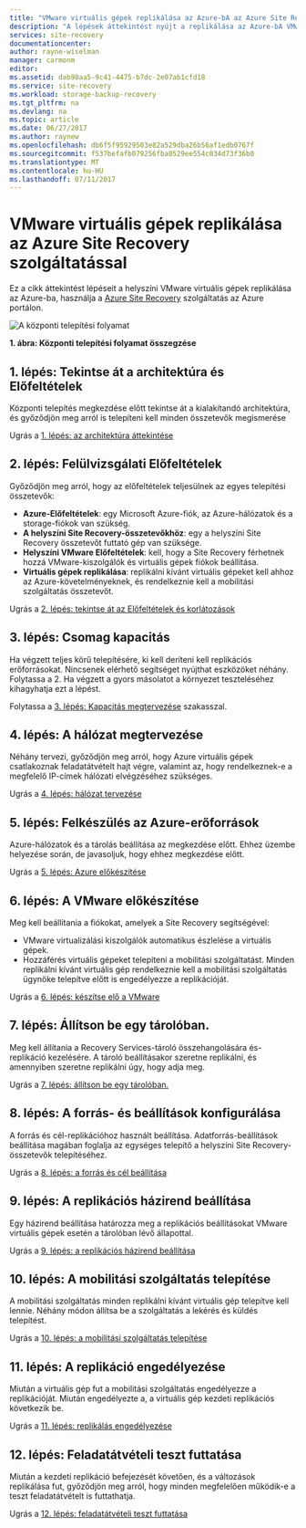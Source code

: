 ```yaml
---
title: "VMware virtuális gépek replikálása az Azure-bA az Azure Site Recovery szolgáltatással |} Microsoft Docs"
description: "A lépések áttekintést nyújt a replikálása az Azure-bA VMware virtuális gépeken futó számítási feladatok"
services: site-recovery
documentationcenter: 
author: rayne-wiselman
manager: carmonm
editor: 
ms.assetid: dab98aa5-9c41-4475-b7dc-2e07ab1cfd18
ms.service: site-recovery
ms.workload: storage-backup-recovery
ms.tgt_pltfrm: na
ms.devlang: na
ms.topic: article
ms.date: 06/27/2017
ms.author: raynew
ms.openlocfilehash: db6f5f95929503e82a529dba26b56af1edb0767f
ms.sourcegitcommit: f537befafb079256fba0529ee554c034d73f36b0
ms.translationtype: MT
ms.contentlocale: hu-HU
ms.lasthandoff: 07/11/2017
---
```

# <a name="replicate-vmware-vms-to-azure-with-site-recovery"></a>VMware virtuális gépek replikálása az Azure Site Recovery szolgáltatással

Ez a cikk áttekintést lépéseit a helyszíni VMware virtuális gépek replikálása az Azure-ba, használja a [Azure Site Recovery](site-recovery-overview.md) szolgáltatás az Azure portálon.


![A központi telepítési folyamat](./media/vmware-walkthrough-overview/vmware-to-azure-process.png)

**1. ábra: Központi telepítési folyamat összegzése**

## <a name="step-1-review-architecture-and-prerequisites"></a>1. lépés: Tekintse át a architektúra és Előfeltételek

Központi telepítés megkezdése előtt tekintse át a kialakítandó architektúra, és győződjön meg arról is telepíteni kell minden összetevők megismerése

Ugrás a [1. lépés: az architektúra áttekintése](vmware-walkthrough-architecture.md)


## <a name="step-2-review-prerequisites"></a>2. lépés: Felülvizsgálati Előfeltételek

Győződjön meg arról, hogy az előfeltételek teljesülnek az egyes telepítési összetevők:

- **Azure-Előfeltételek**: egy Microsoft Azure-fiók, az Azure-hálózatok és a storage-fiókok van szükség.
- **A helyszíni Site Recovery-összetevőkhöz**: egy a helyszíni Site Recovery összetevőt futtató gép van szüksége.
- **Helyszíni VMware Előfeltételek**: kell, hogy a Site Recovery férhetnek hozzá VMware-kiszolgálók és virtuális gépek fiókok beállítása.
- **Virtuális gépek replikálása**: replikálni kívánt virtuális gépeket kell ahhoz az Azure-követelményeknek, és rendelkeznie kell a mobilitási szolgáltatás összetevőt.

Ugrás a [2. lépés: tekintse át az Előfeltételek és korlátozások](vmware-walkthrough-prerequisites.md)

## <a name="step-3-plan-capacity"></a>3. lépés: Csomag kapacitás

Ha végzett teljes körű telepítésére, ki kell deríteni kell replikációs erőforrásokat. Nincsenek elérhető segítséget nyújthat eszközöket néhány. Folytassa a 2. Ha végzett a gyors másolatot a környezet teszteléséhez kihagyhatja ezt a lépést.

Folytassa a [3. lépés: Kapacitás megtervezése](vmware-walkthrough-capacity.md) szakasszal.

## <a name="step-4-plan-networking"></a>4. lépés: A hálózat megtervezése

Néhány tervezi, győződjön meg arról, hogy Azure virtuális gépek csatlakoznak feladatátvételt hajt végre, valamint az, hogy rendelkeznek-e a megfelelő IP-címek hálózati elvégzéséhez szükséges.

Ugrás a [4. lépés: hálózat tervezése](vmware-walkthrough-network.md)

##  <a name="step-5-prepare-azure-resources"></a>5. lépés: Felkészülés az Azure-erőforrások

Azure-hálózatok és a tárolás beállítása az megkezdése előtt. Ehhez üzembe helyezése során, de javasoljuk, hogy ehhez megkezdése előtt.

Ugrás a [5. lépés: Azure előkészítése](vmware-walkthrough-prepare-azure.md)


## <a name="step-6-prepare-vmware"></a>6. lépés: A VMware előkészítése

Meg kell beállítania a fiókokat, amelyek a Site Recovery segítségével:

- VMware virtualizálási kiszolgálók automatikus észlelése a virtuális gépek.
- Hozzáférés virtuális gépeket telepíteni a mobilitási szolgáltatást. Minden replikálni kívánt virtuális gép rendelkeznie kell a mobilitási szolgáltatás ügynöke telepítve előtt is engedélyezze a replikációját.

Ugrás a [6. lépés: készítse elő a VMware](vmware-walkthrough-prepare-vmware.md)

## <a name="step-7-set-up-a-vault"></a>7. lépés: Állítson be egy tárolóban.

Meg kell állítania a Recovery Services-tároló összehangolására és-replikáció kezelésére. A tároló beállításakor szeretne replikálni, és amennyiben szeretne replikálni úgy, hogy adja meg.

Ugrás a [7. lépés: állítson be egy tárolóban.](vmware-walkthrough-create-vault.md)

## <a name="step-8-configure-source-and-target-settings"></a>8. lépés: A forrás- és beállítások konfigurálása

A forrás és cél-replikációhoz használt beállítása. Adatforrás-beállítások beállítása magában foglalja az egységes telepítő a helyszíni Site Recovery-összetevők telepítéséhez.

Ugrás a [8. lépés: a forrás és cél beállítása](vmware-walkthrough-source-target.md)

## <a name="step-9-set-up-a-replication-policy"></a>9. lépés: A replikációs házirend beállítása

Egy házirend beállítása határozza meg a replikációs beállításokat VMware virtuális gépek esetén a tárolóban lévő állapottal.

Ugrás a [9. lépés: a replikációs házirend beállítása](vmware-walkthrough-replication.md)

## <a name="step-10-install-the-mobility-service"></a>10. lépés: A mobilitási szolgáltatás telepítése

A mobilitási szolgáltatás minden replikálni kívánt virtuális gép telepítve kell lennie. Néhány módon állítsa be a szolgáltatás a lekérés és küldés telepítést.

Ugrás a [10. lépés: a mobilitási szolgáltatás telepítése](vmware-walkthrough-install-mobility.md)

## <a name="step-11-enable-replication"></a>11. lépés: A replikáció engedélyezése

Miután a virtuális gép fut a mobilitási szolgáltatás engedélyezze a replikációját. Miután engedélyezte a, a virtuális gép kezdeti replikációs következik be.

Ugrás a [11. lépés: replikálás engedélyezése](vmware-walkthrough-enable-replication.md)

## <a name="step-12-run-a-test-failover"></a>12. lépés: Feladatátvételi teszt futtatása

Miután a kezdeti replikáció befejezését követően, és a változások replikálása fut, győződjön meg arról, hogy minden megfelelően működik-e a teszt feladatátvételt is futtathatja.

Ugrás a [12. lépés: feladatátvételi teszt futtatása](vmware-walkthrough-test-failover.md)
